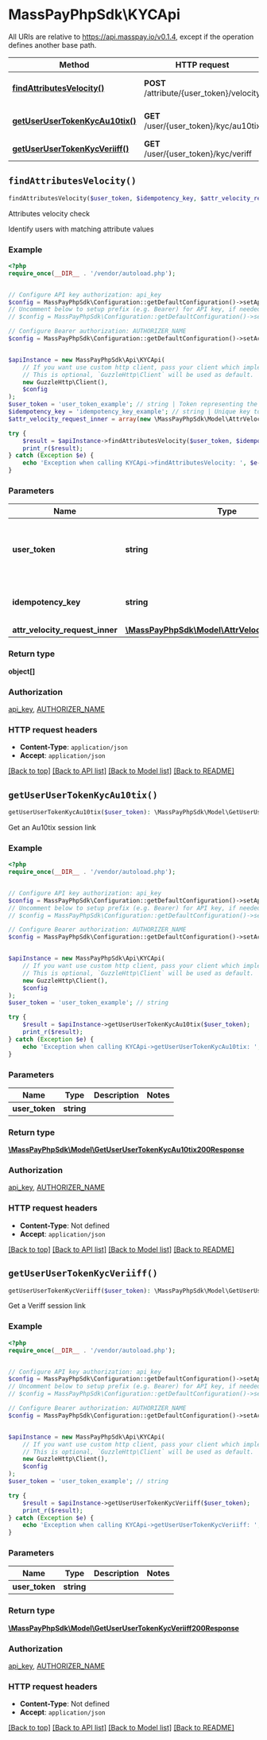 # MassPayPhpSdk\KYCApi

All URIs are relative to https://api.masspay.io/v0.1.4, except if the operation defines another base path.

| Method | HTTP request | Description |
| ------------- | ------------- | ------------- |
| [**findAttributesVelocity()**](KYCApi.md#findAttributesVelocity) | **POST** /attribute/{user_token}/velocity | Attributes velocity check |
| [**getUserUserTokenKycAu10tix()**](KYCApi.md#getUserUserTokenKycAu10tix) | **GET** /user/{user_token}/kyc/au10tix | Get an Au10tix session link |
| [**getUserUserTokenKycVeriiff()**](KYCApi.md#getUserUserTokenKycVeriiff) | **GET** /user/{user_token}/kyc/veriff | Get a Veriff session link |


## `findAttributesVelocity()`

```php
findAttributesVelocity($user_token, $idempotency_key, $attr_velocity_request_inner): object[]
```

Attributes velocity check

Identify users with matching attribute values

### Example

```php
<?php
require_once(__DIR__ . '/vendor/autoload.php');


// Configure API key authorization: api_key
$config = MassPayPhpSdk\Configuration::getDefaultConfiguration()->setApiKey('x-api-key', 'YOUR_API_KEY');
// Uncomment below to setup prefix (e.g. Bearer) for API key, if needed
// $config = MassPayPhpSdk\Configuration::getDefaultConfiguration()->setApiKeyPrefix('x-api-key', 'Bearer');

// Configure Bearer authorization: AUTHORIZER_NAME
$config = MassPayPhpSdk\Configuration::getDefaultConfiguration()->setAccessToken('YOUR_ACCESS_TOKEN');


$apiInstance = new MassPayPhpSdk\Api\KYCApi(
    // If you want use custom http client, pass your client which implements `GuzzleHttp\ClientInterface`.
    // This is optional, `GuzzleHttp\Client` will be used as default.
    new GuzzleHttp\Client(),
    $config
);
$user_token = 'user_token_example'; // string | Token representing the user to retrieve attributes for
$idempotency_key = 'idempotency_key_example'; // string | Unique key to prevent duplicate processing
$attr_velocity_request_inner = array(new \MassPayPhpSdk\Model\AttrVelocityRequestInner()); // \MassPayPhpSdk\Model\AttrVelocityRequestInner[]

try {
    $result = $apiInstance->findAttributesVelocity($user_token, $idempotency_key, $attr_velocity_request_inner);
    print_r($result);
} catch (Exception $e) {
    echo 'Exception when calling KYCApi->findAttributesVelocity: ', $e->getMessage(), PHP_EOL;
}
```

### Parameters

| Name | Type | Description  | Notes |
| ------------- | ------------- | ------------- | ------------- |
| **user_token** | **string**| Token representing the user to retrieve attributes for | |
| **idempotency_key** | **string**| Unique key to prevent duplicate processing | [optional] |
| **attr_velocity_request_inner** | [**\MassPayPhpSdk\Model\AttrVelocityRequestInner[]**](../Model/AttrVelocityRequestInner.md)|  | [optional] |

### Return type

**object[]**

### Authorization

[api_key](../../README.md#api_key), [AUTHORIZER_NAME](../../README.md#AUTHORIZER_NAME)

### HTTP request headers

- **Content-Type**: `application/json`
- **Accept**: `application/json`

[[Back to top]](#) [[Back to API list]](../../README.md#endpoints)
[[Back to Model list]](../../README.md#models)
[[Back to README]](../../README.md)

## `getUserUserTokenKycAu10tix()`

```php
getUserUserTokenKycAu10tix($user_token): \MassPayPhpSdk\Model\GetUserUserTokenKycAu10tix200Response
```

Get an Au10tix session link

### Example

```php
<?php
require_once(__DIR__ . '/vendor/autoload.php');


// Configure API key authorization: api_key
$config = MassPayPhpSdk\Configuration::getDefaultConfiguration()->setApiKey('x-api-key', 'YOUR_API_KEY');
// Uncomment below to setup prefix (e.g. Bearer) for API key, if needed
// $config = MassPayPhpSdk\Configuration::getDefaultConfiguration()->setApiKeyPrefix('x-api-key', 'Bearer');

// Configure Bearer authorization: AUTHORIZER_NAME
$config = MassPayPhpSdk\Configuration::getDefaultConfiguration()->setAccessToken('YOUR_ACCESS_TOKEN');


$apiInstance = new MassPayPhpSdk\Api\KYCApi(
    // If you want use custom http client, pass your client which implements `GuzzleHttp\ClientInterface`.
    // This is optional, `GuzzleHttp\Client` will be used as default.
    new GuzzleHttp\Client(),
    $config
);
$user_token = 'user_token_example'; // string

try {
    $result = $apiInstance->getUserUserTokenKycAu10tix($user_token);
    print_r($result);
} catch (Exception $e) {
    echo 'Exception when calling KYCApi->getUserUserTokenKycAu10tix: ', $e->getMessage(), PHP_EOL;
}
```

### Parameters

| Name | Type | Description  | Notes |
| ------------- | ------------- | ------------- | ------------- |
| **user_token** | **string**|  | |

### Return type

[**\MassPayPhpSdk\Model\GetUserUserTokenKycAu10tix200Response**](../Model/GetUserUserTokenKycAu10tix200Response.md)

### Authorization

[api_key](../../README.md#api_key), [AUTHORIZER_NAME](../../README.md#AUTHORIZER_NAME)

### HTTP request headers

- **Content-Type**: Not defined
- **Accept**: `application/json`

[[Back to top]](#) [[Back to API list]](../../README.md#endpoints)
[[Back to Model list]](../../README.md#models)
[[Back to README]](../../README.md)

## `getUserUserTokenKycVeriiff()`

```php
getUserUserTokenKycVeriiff($user_token): \MassPayPhpSdk\Model\GetUserUserTokenKycVeriiff200Response
```

Get a Veriff session link

### Example

```php
<?php
require_once(__DIR__ . '/vendor/autoload.php');


// Configure API key authorization: api_key
$config = MassPayPhpSdk\Configuration::getDefaultConfiguration()->setApiKey('x-api-key', 'YOUR_API_KEY');
// Uncomment below to setup prefix (e.g. Bearer) for API key, if needed
// $config = MassPayPhpSdk\Configuration::getDefaultConfiguration()->setApiKeyPrefix('x-api-key', 'Bearer');

// Configure Bearer authorization: AUTHORIZER_NAME
$config = MassPayPhpSdk\Configuration::getDefaultConfiguration()->setAccessToken('YOUR_ACCESS_TOKEN');


$apiInstance = new MassPayPhpSdk\Api\KYCApi(
    // If you want use custom http client, pass your client which implements `GuzzleHttp\ClientInterface`.
    // This is optional, `GuzzleHttp\Client` will be used as default.
    new GuzzleHttp\Client(),
    $config
);
$user_token = 'user_token_example'; // string

try {
    $result = $apiInstance->getUserUserTokenKycVeriiff($user_token);
    print_r($result);
} catch (Exception $e) {
    echo 'Exception when calling KYCApi->getUserUserTokenKycVeriiff: ', $e->getMessage(), PHP_EOL;
}
```

### Parameters

| Name | Type | Description  | Notes |
| ------------- | ------------- | ------------- | ------------- |
| **user_token** | **string**|  | |

### Return type

[**\MassPayPhpSdk\Model\GetUserUserTokenKycVeriiff200Response**](../Model/GetUserUserTokenKycVeriiff200Response.md)

### Authorization

[api_key](../../README.md#api_key), [AUTHORIZER_NAME](../../README.md#AUTHORIZER_NAME)

### HTTP request headers

- **Content-Type**: Not defined
- **Accept**: `application/json`

[[Back to top]](#) [[Back to API list]](../../README.md#endpoints)
[[Back to Model list]](../../README.md#models)
[[Back to README]](../../README.md)

